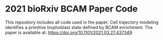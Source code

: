 # 2021 bioRxiv BCAM Paper Code
This repository includes all code used in the paper: Cell trajectory modeling identifies a primitive trophoblast state defined by BCAM enrichment. The paper is available at: https://doi.org/10.1101/2021.03.27.437349
